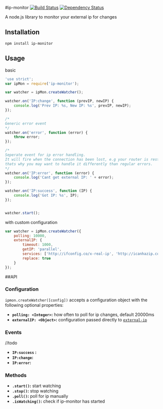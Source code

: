 #ip-monitor [![Build Status](https://travis-ci.org/J-Chaniotis/ip-monitor.svg)](https://travis-ci.org/J-Chaniotis/ip-monitor) [![Dependency Status](https://david-dm.org/j-Chaniotis/ip-monitor.svg)](https://david-dm.org/j-Chaniotis/ip-monitor)


A node.js library to monitor your external ip for changes

## Installation
`npm install ip-monitor`

## Usage
basic
```javascript
'use strict';
var ipMon = require('ip-monitor');

var watcher = ipMon.createWatcher();

watcher.on('IP:change', function (prevIP, newIP) {
    console.log('Prev IP: %s, New IP: %s', prevIP, newIP);
});

/*
Generic error event
*/
watcher.on('error', function (error) {
    throw error;
});

/*
Seperate event for ip error handling.
It will fire when the connection has been lost, e.g your router is restarting,
thats why you may want to handle it differently than regular errors.
*/
watcher.on('IP:error', function (error) {
    console.log('Cant get external IP: ' + error);
});

watcher.on('IP:success', function (IP) {
    console.log('Got IP: %s', IP);
});


watcher.start();

```

with custom configuration
```javascript
var watcher = ipMon.createWatcher({
    polling: 10000,
    externalIP: {
        timeout: 1000,
        getIP: 'parallel',
        services: ['http://ifconfig.co/x-real-ip', 'http://icanhazip.com/'],
        replace: true
    }
});
```

##API

### Configuration
`ipmon.createWatcher([config])` accepts a configuration object with the following optional properties:
* <b>`polling: <Integer>`:</b> how often to poll for ip changes, default 20000ms
* <b>`externalIP: <Object>`:</b> configuration passed directly to [`external-ip`](https://github.com/J-Chaniotis/external-ip/blob/master/README.md)


### Events
//todo
* <b>`IP:success` :</b>
* <b>`IP:change`:</b>
* <b>`IP:error`:</b>


### Methods
* <b>`.start()`:</b> start watching
* <b>`.stop()`:</b> stop watching
* <b>`.poll()`:</b> poll for ip manually
* <b>`.isWatching()`:</b> check if ip-monitor has started